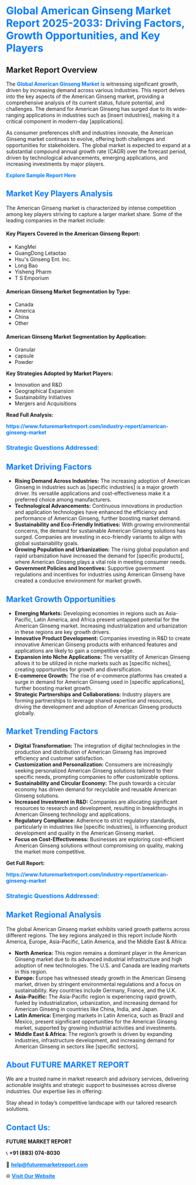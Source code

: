 <h1 style="color: #007BFF;">Global American Ginseng Market Report 2025-2033: Driving Factors, Growth Opportunities, and Key Players</h1>

<section id="overview">
<h2>Market Report Overview</h2>
<p>The <a href="https://www.futuremarketreport.com/industry-report/american-ginseng-market" style="color: #007BFF; text-decoration: none;"><strong>Global American Ginseng Market</strong></a> is witnessing significant growth, driven by increasing demand across various industries. This report delves into the key aspects of the American Ginseng market, providing a comprehensive analysis of its current status, future potential, and challenges. The demand for American Ginseng has surged due to its wide-ranging applications in industries such as [insert industries], making it a critical component in modern-day [applications].</p>
<p>As consumer preferences shift and industries innovate, the American Ginseng market continues to evolve, offering both challenges and opportunities for stakeholders. The global market is expected to expand at a substantial compound annual growth rate (CAGR) over the forecast period, driven by technological advancements, emerging applications, and increasing investments by major players.</p>
</section>

<section id="overview">
<p><a href="https://www.futuremarketreport.com/request-sample/reportId=57407" style="color: #007BFF; text-decoration: none;"><strong>Explore Sample Report Here</strong></a></p>
</section>

<section id="key-players">
<h2 style="color: #007BFF;">Market Key Players Analysis</h2>
<p>The American Ginseng market is characterized by intense competition among key players striving to capture a larger market share. Some of the leading companies in the market include:</p>
<h4>Key Players Covered in the American Ginseng Report:</h4>
<ul><li>KangMei</li><li>GuangDong Letaotao</li><li>Hsu&#039;s Ginseng Ent. Inc.</li><li>Long Bao</li><li>Yisheng Pharm</li><li>T S Emporium</li></ul>
<h4>American Ginseng Market Segmentation by Type:</h4>
<ul><li>Canada</li><li>America</li><li>China</li><li>Other</li></ul>

<h4>American Ginseng Market Segmentation by Application:</h4>
<ul><li>Granular</li><li>capsule</li><li>Powder</li></ul>
<p><strong>Key Strategies Adopted by Market Players:</strong></p>
<ul>
<li>Innovation and R&D</li>
<li>Geographical Expansion</li>
<li>Sustainability Initiatives</li>
<li>Mergers and Acquisitions</li>
</ul>
</section>

<section>
<p><strong>Read Full Analysis: </strong></p><a href="https://www.futuremarketreport.com/industry-report/american-ginseng-market" style="color: #007BFF; text-decoration: none;"><strong>https://www.futuremarketreport.com/industry-report/american-ginseng-market</strong></a>
<h3 style="color: #007BFF;">Strategic Questions Addressed:</h3>
</section>

<section id="driving-factors">
<h2 style="color: #007BFF;">Market Driving Factors</h2>
<ul>
<li><strong>Rising Demand Across Industries:</strong> The increasing adoption of American Ginseng in industries such as [specific industries] is a major growth driver. Its versatile applications and cost-effectiveness make it a preferred choice among manufacturers.</li>
<li><strong>Technological Advancements:</strong> Continuous innovations in production and application technologies have enhanced the efficiency and performance of American Ginseng, further boosting market demand.</li>
<li><strong>Sustainability and Eco-Friendly Initiatives:</strong> With growing environmental concerns, the demand for sustainable American Ginseng solutions has surged. Companies are investing in eco-friendly variants to align with global sustainability goals.</li>
<li><strong>Growing Population and Urbanization:</strong> The rising global population and rapid urbanization have increased the demand for [specific products], where American Ginseng plays a vital role in meeting consumer needs.</li>
<li><strong>Government Policies and Incentives:</strong> Supportive government regulations and incentives for industries using American Ginseng have created a conducive environment for market growth.</li>
</ul>
</section>

<section id="growth-opportunities">
<h2 style="color: #007BFF;">Market Growth Opportunities</h2>
<ul>
<li><strong>Emerging Markets:</strong> Developing economies in regions such as Asia-Pacific, Latin America, and Africa present untapped potential for the American Ginseng market. Increasing industrialization and urbanization in these regions are key growth drivers.</li>
<li><strong>Innovative Product Development:</strong> Companies investing in R&D to create innovative American Ginseng products with enhanced features and applications are likely to gain a competitive edge.</li>
<li><strong>Expansion into Niche Applications:</strong> The versatility of American Ginseng allows it to be utilized in niche markets such as [specific niches], creating opportunities for growth and diversification.</li>
<li><strong>E-commerce Growth:</strong> The rise of e-commerce platforms has created a surge in demand for American Ginseng used in [specific applications], further boosting market growth.</li>
<li><strong>Strategic Partnerships and Collaborations:</strong> Industry players are forming partnerships to leverage shared expertise and resources, driving the development and adoption of American Ginseng products globally.</li>
</ul>
</section>

<section id="trending-factors">
<h2 style="color: #007BFF;">Market Trending Factors</h2>
<ul>
<li><strong>Digital Transformation:</strong> The integration of digital technologies in the production and distribution of American Ginseng has improved efficiency and customer satisfaction.</li>
<li><strong>Customization and Personalization:</strong> Consumers are increasingly seeking personalized American Ginseng solutions tailored to their specific needs, prompting companies to offer customizable options.</li>
<li><strong>Sustainability and Circular Economy:</strong> The push towards a circular economy has driven demand for recyclable and reusable American Ginseng solutions.</li>
<li><strong>Increased Investment in R&D:</strong> Companies are allocating significant resources to research and development, resulting in breakthroughs in American Ginseng technology and applications.</li>
<li><strong>Regulatory Compliance:</strong> Adherence to strict regulatory standards, particularly in industries like [specific industries], is influencing product development and quality in the American Ginseng market.</li>
<li><strong>Focus on Cost-Effectiveness:</strong> Businesses are exploring cost-efficient American Ginseng solutions without compromising on quality, making the market more competitive.</li>
</ul>
</section>

<section>
<p><strong>Get Full Report: </strong></p><a href="https://www.futuremarketreport.com/industry-report/american-ginseng-market" style="color: #007BFF; text-decoration: none;"><strong>https://www.futuremarketreport.com/industry-report/american-ginseng-market</strong></a>
<h3 style="color: #007BFF;">Strategic Questions Addressed:</h3>
</section>


<section id="regional-analysis">
<h2 style="color: #007BFF;">Market Regional Analysis</h2>
<p>The global American Ginseng market exhibits varied growth patterns across different regions. The key regions analyzed in this report include North America, Europe, Asia-Pacific, Latin America, and the Middle East & Africa:</p>
<ul>
<li><strong>North America:</strong> This region remains a dominant player in the American Ginseng market due to its advanced industrial infrastructure and high adoption of new technologies. The U.S. and Canada are leading markets in this region.</li>
<li><strong>Europe:</strong> Europe has witnessed steady growth in the American Ginseng market, driven by stringent environmental regulations and a focus on sustainability. Key countries include Germany, France, and the U.K.</li>
<li><strong>Asia-Pacific:</strong> The Asia-Pacific region is experiencing rapid growth, fueled by industrialization, urbanization, and increasing demand for American Ginseng in countries like China, India, and Japan.</li>
<li><strong>Latin America:</strong> Emerging markets in Latin America, such as Brazil and Mexico, present significant opportunities for the American Ginseng market, supported by growing industrial activities and investments.</li>
<li><strong>Middle East & Africa:</strong> The region’s growth is driven by expanding industries, infrastructure development, and increasing demand for American Ginseng in sectors like [specific sectors].</li>
</ul>
</section>

<footer>
<h2 style="color: #007BFF;">About FUTURE MARKET REPORT</h2>
<p>We are a trusted name in market research and advisory services, delivering actionable insights and strategic support to businesses across diverse industries. Our expertise lies in offering:</p>

<p>Stay ahead in today’s competitive landscape with our tailored research solutions.</p>

<h2 style="color: #007BFF;">Contact Us:</h2>
<p><strong>FUTURE MARKET REPORT</strong></p>
<p>📞 <strong>+91 (883) 074-8030</strong></p>
<p>📧 <strong><a href="mailto:help@futuremarketreport.com" style="color: #007BFF;">help@futuremarketreport.com</a></strong></p>
<p>🌐 <strong><a href="https://www.futuremarketreport.com/" style="color: #007BFF;">Visit Our Website</a></strong></p>
</footer>